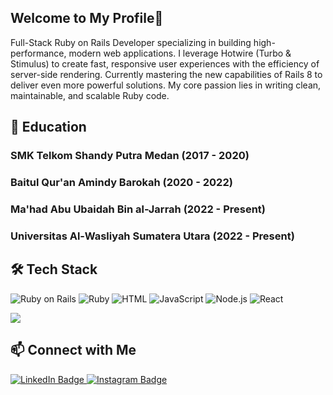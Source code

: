 ## Welcome to My Profile👋
Full-Stack Ruby on Rails Developer specializing in building high-performance, modern web applications. I leverage Hotwire (Turbo & Stimulus) to create fast, responsive user experiences with the efficiency of server-side rendering. Currently mastering the new capabilities of Rails 8 to deliver even more powerful solutions. My core passion lies in writing clean, maintainable, and scalable Ruby code.

## 🏫 Education
  
### SMK Telkom Shandy Putra Medan (2017 - 2020)
### Baitul Qur'an Amindy Barokah (2020 - 2022)
### Ma'had Abu Ubaidah Bin al-Jarrah (2022 - Present)
### Universitas Al-Wasliyah Sumatera Utara (2022 - Present)

## 🛠 Tech Stack

![Ruby on Rails](https://img.shields.io/badge/Ruby_on_Rails%20-%20black?logo=rubyonrails&logoColor=red)
![Ruby](https://img.shields.io/badge/Ruby%20-%20black?logo=ruby&logoColor=red)
![HTML](https://img.shields.io/badge/HTML%20-%20black?logo=html5)
![JavaScript](https://img.shields.io/badge/JavaScript%20-%20black?logo=javascript)
![Node.js](https://img.shields.io/badge/Node.js%20-%20black?logo=nodedotjs)
![React](https://img.shields.io/badge/React%20-%20black?logo=react)

<p>
  <a href="https://github.com/anuraghazra/github-readme-stats">
    <img src="https://github-readme-stats.vercel.app/api/top-langs/?username=hangodek&layout=compact&theme=dark&count_private=true&hide_border=true&title_color=ffffff&text_color=ffffff&bg_color=0d1117&icon_color=79ff97&border_color=ffffff" />
  </a>
</p>

## 📫 Connect with Me

<p>
  <a href="https://www.linkedin.com/in/muhammad-farhan-pulungan-2b9a7a192/">
    <img src="https://img.shields.io/badge/LinkedIn-%230077B5?style=for-the-badge&logo=linkedin&logoColor=white" alt="LinkedIn Badge"/>
  </a>
  <a href="https://www.instagram.com/han.godek/">
    <img src="https://img.shields.io/badge/Instagram-%23E4405F?style=for-the-badge&logo=instagram&logoColor=white" alt="Instagram Badge"/>
  </a>
</p>

